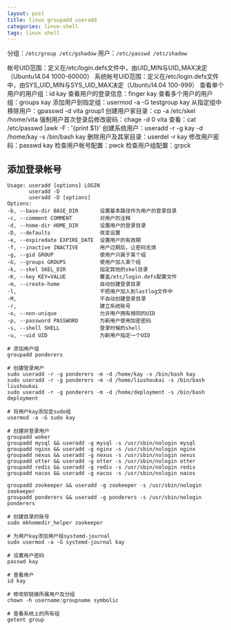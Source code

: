 ```yaml
---
layout: post
title: linux groupadd useradd
categories: linux-shell
tags: linux shell
---
```


分组：`/etc/group /etc/gshadow`
用户：`/etc/passwd /etc/shadow`

帐号UID范围：定义在/etc/login.defs文件中，由UID_MIN与UID_MAX决定（Ubuntu14.04 1000-60000）
系统帐号UID范围：定义在/etc/login.defs文件中，由SYS_UID_MIN与SYS_UID_MAX决定（Ubuntu14.04 100-999）
查看单个用户的用户组：id kay
查看用户的登录信息：finger kay
查看多个用户的用户组：groups kay
添加用户到指定组：usermod -a -G testgroup kay
从指定组中移除用户：gpasswd -d vita group1
创建用户家目录：cp -a /etc/skel /home/vita
强制用户首次登录后修改密码：chage -d 0 vita
查看：cat /etc/passwd |awk -F \: '{print $1}'
创建系统用户：useradd -r -g kay -d /home/kay -s /bin/bash kay
删除用户及其家目录：userdel -r kay
修改用户密码：passwd kay
检查用户帐号配置：pwck
检查用户组配置：grpck

## 添加登录帐号

```shell
Usage: useradd [options] LOGIN
       useradd -D
       useradd -D [options]
Options: 
-b, --base-dir BASE_DIR       设置基本路径作为用户的登录目录 
-c, --comment COMMENT         对用户的注释 
-d, --home-dir HOME_DIR       设置用户的登录目录 
-D, --defaults                改变设置 
-e, --expiredate EXPIRE_DATE  设置用户的有效期 
-f, --inactive INACTIVE       用户过期后，让密码无效 
-g, --gid GROUP               使用户只属于某个组 
-G, --groups GROUPS           使用户加入某个组 
-k, --skel SKEL_DIR           指定其他的skel目录 
-K, --key KEY=VALUE           覆盖/etc/login.defs配置文件 
-m, --create-home             自动创建登录目录 
-l,                           不把用户加入到lastlog文件中 
-M,                           不自动创建登录目录 
-r,                           建立系统账号 
-o, --non-unique              允许用户拥有相同的UID
-p, --password PASSWORD       为新用户使用加密密码
-s, --shell SHELL             登录时候的shell
-u, --uid UID                 为新用户指定一个UID 
```

```shell
# 添加用户组
groupadd ponderers

# 创建登录用户
sudo useradd -r -g ponderers -m -d /home/kay -s /bin/bash kay
sudo useradd -r -g ponderers -m -d /home/liushoukai -s /bin/bash liushoukai
sudo useradd -r -g ponderers -m -d /home/deployment -s /bin/bash deployment

# 将用户kay添加至sudo组
usermod -a -G sudo kay

# 创建非登录用户
groupadd woker
groupadd mysql && useradd -g mysql -s /usr/sbin/nologin mysql
groupadd nginx && useradd -g nginx -s /usr/sbin/nologin nginx
groupadd nexus && useradd -g nexus -s /usr/sbin/nologin nexus
groupadd otter && useradd -g otter -s /usr/sbin/nologin otter
groupadd redis && useradd -g redis -s /usr/sbin/nologin redis
groupadd nacos && useradd -g nacos -s /usr/sbin/nologin nacos

groupadd zookeeper && useradd -g zookeeper -s /usr/sbin/nologin zookeeper
groupadd ponderers && useradd -g ponderers -s /usr/sbin/nologin ponderers

# 创建目录的账号
sudo mkhomedir_helper zookeeper

# 为用户kay添加用户组systemd-journal
sudo usermod -a -G systemd-journal kay

# 设置用户密码
passwd kay

# 查看用户
id kay

# 修改软链接所属用户及分组
chown -h username:groupname symbolic

# 查看系统上的所有组
getent group
```
